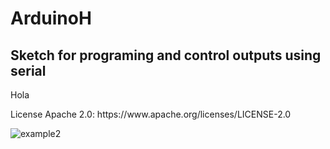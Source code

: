 # ArduinoH
## Sketch for programing and control outputs using serial
<html><p>Hola</p></html>
License Apache 2.0: https://www.apache.org/licenses/LICENSE-2.0


![example2](https://user-images.githubusercontent.com/44510625/73602835-c38f9300-452e-11ea-90be-d9cbccf90394.png)
